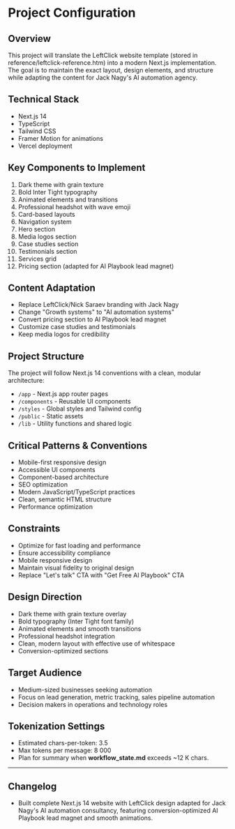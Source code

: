 # Project Configuration

## Overview
This project will translate the LeftClick website template (stored in reference/leftclick-reference.htm) into a modern Next.js implementation. The goal is to maintain the exact layout, design elements, and structure while adapting the content for Jack Nagy's AI automation agency.

## Technical Stack
- Next.js 14
- TypeScript
- Tailwind CSS
- Framer Motion for animations
- Vercel deployment

## Key Components to Implement
1. Dark theme with grain texture
2. Bold Inter Tight typography
3. Animated elements and transitions
4. Professional headshot with wave emoji
5. Card-based layouts
6. Navigation system
7. Hero section
8. Media logos section
9. Case studies section
10. Testimonials section
11. Services grid
12. Pricing section (adapted for AI Playbook lead magnet)

## Content Adaptation
- Replace LeftClick/Nick Saraev branding with Jack Nagy
- Change "Growth systems" to "AI automation systems"
- Convert pricing section to AI Playbook lead magnet
- Customize case studies and testimonials
- Keep media logos for credibility

## Project Structure
The project will follow Next.js 14 conventions with a clean, modular architecture:
- `/app` - Next.js app router pages
- `/components` - Reusable UI components
- `/styles` - Global styles and Tailwind config
- `/public` - Static assets
- `/lib` - Utility functions and shared logic

## Critical Patterns & Conventions
- Mobile-first responsive design
- Accessible UI components
- Component-based architecture
- SEO optimization
- Modern JavaScript/TypeScript practices
- Clean, semantic HTML structure
- Performance optimization

## Constraints
- Optimize for fast loading and performance
- Ensure accessibility compliance
- Mobile responsive design
- Maintain visual fidelity to original design
- Replace "Let's talk" CTA with "Get Free AI Playbook" CTA

## Design Direction
- Dark theme with grain texture overlay
- Bold typography (Inter Tight font family)
- Animated elements and smooth transitions
- Professional headshot integration
- Clean, modern layout with effective use of whitespace
- Conversion-optimized sections

## Target Audience
- Medium-sized businesses seeking automation
- Focus on lead generation, metric tracking, sales pipeline automation
- Decision makers in operations and technology roles

## Tokenization Settings
- Estimated chars-per-token: 3.5  
- Max tokens per message: 8 000
- Plan for summary when **workflow_state.md** exceeds ~12 K chars.

---

## Changelog
<!-- The agent prepends the latest summary here as a new list item after each VALIDATE phase -->
- Built complete Next.js 14 website with LeftClick design adapted for Jack Nagy's AI automation consultancy, featuring conversion-optimized AI Playbook lead magnet and smooth animations.
